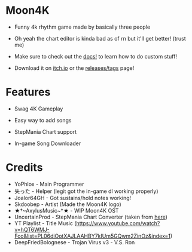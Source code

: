 # Moon4K

* Funny 4k rhythm game made by basically three people

* Oh yeah the chart editor is kinda bad as of rn but it'll get better! (trust me)

* Make sure to check out the [docs!](https://github.com/Celestial-Studioz/Moon4K/tree/main/docs) to learn how to do custom stuff!

* Download it on [itch.io](https://yophlox.itch.io/moon4k) or the [releases/tags](https://github.com/yophlox/Moon4K/tags) page!

# Features

* Swag 4K Gameplay

* Easy way to add songs

* StepMania Chart support

* In-game Song Downloader

# Credits

* YoPhlox - Main Programmer
* 失った - Helper (legit got the in-game dl working properly)
* Joalor64GH - Got sustains/hold notes working!
* Skdoobep - Artist (Made the Moon4K logo)
* ★†~AxylusMusic~†★ - WIP Moon4K OST 
* UncertainProd - StepMania Chart Converter (taken from [here](https://github.com/UncertainProd/SMToPsychFNF-Web))
* YT Playlist - Title Music (https://www.youtube.com/watch?v=hQT6WMJ-Fco&list=PL06diOotXAJLAAHBY7kIUm5GQwm2ZinOz&index=1)
* DeepFriedBolognese - Trojan Virus v3 - V.S. Ron
